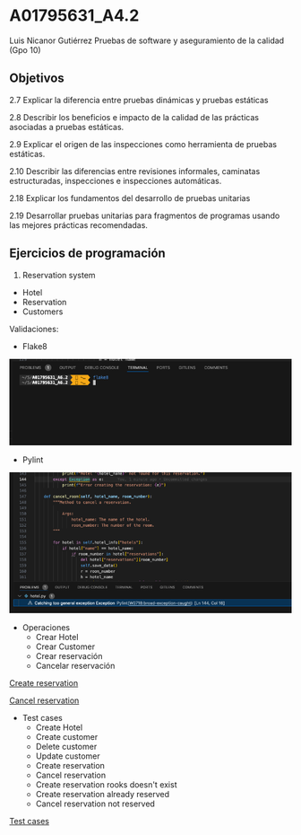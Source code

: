 # A01795631_A4.2

Luis Nicanor Gutiérrez
Pruebas de software y aseguramiento de la calidad (Gpo 10)

## Objetivos
2.7 Explicar la diferencia entre pruebas dinámicas y pruebas estáticas

2.8 Describir los beneficios e impacto de la calidad de las prácticas asociadas a pruebas estáticas.

2.9 Explicar el origen de las inspecciones como herramienta de pruebas estáticas.

2.10 Describir las diferencias entre revisiones informales, caminatas estructuradas, inspecciones e inspecciones automáticas.

2.18 Explicar los fundamentos del desarrollo de pruebas unitarias 

2.19 Desarrollar pruebas unitarias para fragmentos de programas usando las mejores prácticas recomendadas.

## Ejercicios de programación

1. Reservation system
* Hotel
* Reservation
* Customers


Validaciones:

* Flake8

![Pylint](evidences/flake8.png "Flake result")

* Pylint

![Pylint](evidences/pylint.png "Flake result")

* Operaciones
  * Crear Hotel
  * Crear Customer
  * Crear reservación
  * Cancelar reservación

[Create reservation](https://github.com/luisnicg/A01795631_A6.2/blob/main/evidences/create_reservation.mp4)

[Cancel reservation](https://github.com/luisnicg/A01795631_A6.2/blob/main/evidences/cancel_reservation.mp4)


* Test cases
  * Create Hotel
  * Create customer
  * Delete customer
  * Update customer
  * Create reservation
  * Cancel reservation
  * Create reservation rooks doesn't exist
  * Create reservation already reserved
  * Cancel reservation not reserved

 [Test cases](https://github.com/luisnicg/A01795631_A6.2/blob/main/evidences/test_cases.mp4)